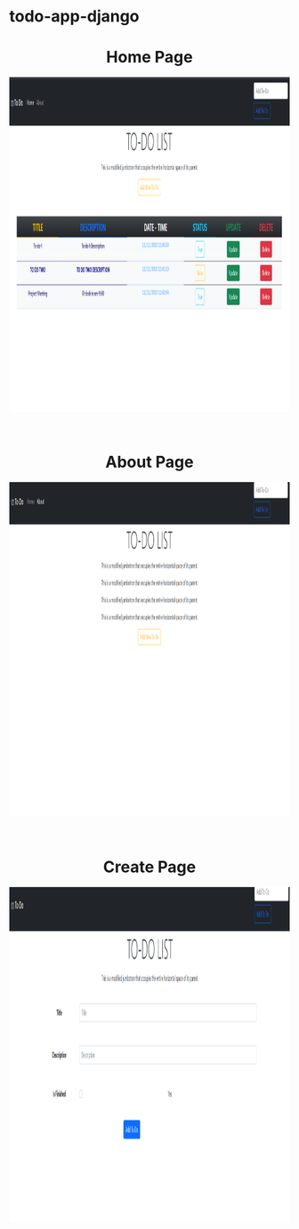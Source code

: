 # todo-app-django 
<div align="center">
  <h1 align="center">Home Page</h1>
  <img align="center" width="800" height="600" src="./home.png"/>
</div>
<br/>
<br/>
<div align="center">
  <h1 align="center">About Page</h1>
  <img align="center" width="800" height="600" src="./about.png"/>
</div>
<br/>
<br/>
<div align="center">
  <h1 align="center">Create Page</h1>
  <img align="center" width="800" height="600" src="./create.png"/>
</div>
